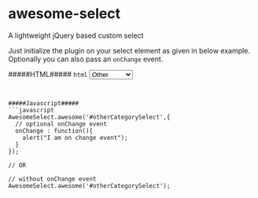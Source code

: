 awesome-select
==============

A lightweight jQuery based custom select


Just initialize the plugin on your select element as given in below example. Optionally you can also pass an ``onChange`` event.

#####HTML#####
```html```
 <select id="otherCategorySelect">
    <option value="">Other</option> 
    <option value="Clothing">Clothing</option> 
    <option value="Electronics">Electronics</option> 
    <option value="Gifts">Gifts</option>
  </select>
```


#####Javascript#####
```javascript
AwesomeSelect.awesome('#otherCategorySelect',{
  // optional onChange event
  onChange : function(){
    alert("I am on change event");
  }
});

// OR

// without onChange event
AwesomeSelect.awesome('#otherCategorySelect');
```
